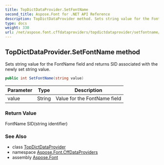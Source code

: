 ```yaml
---
title: TopDictDataProvider.SetFontName
second_title: Aspose.Font for .NET API Reference
description: TopDictDataProvider method. Sets string value for the FontName field and returns SID associated with the newly set string value
type: docs
weight: 330
url: /net/aspose.font.cffdataproviders/topdictdataprovider/setfontname/
---
```

## TopDictDataProvider.SetFontName method

Sets string value for the FontName field and returns SID associated with the newly set string value.

```csharp
public int SetFontName(string value)
```

| Parameter | Type | Description |
| --- | --- | --- |
| value | String | Value for the FontName field |

### Return Value

FontName SID(string identifier)

### See Also

* class [TopDictDataProvider](../)
* namespace [Aspose.Font.CffDataProviders](../../../aspose.font.cffdataproviders/)
* assembly [Aspose.Font](../../../)


